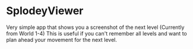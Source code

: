 # SplodeyViewer
Very simple app that shows you a screenshot of the next level (Currently from World 1-4)
This is useful if you can't remember all levels and want to plan ahead your movement for the next level.
